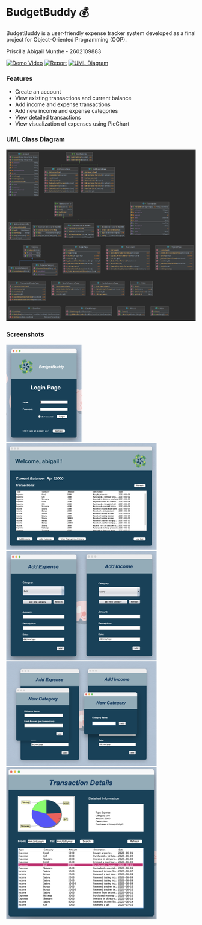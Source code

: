 # BudgetBuddy 💰

BudgetBuddy is a user-friendly expense tracker system developed as a final project for Object-Oriented Programming (OOP). 

Priscilla Abigail Munthe - 2602109883

[![Demo Video](https://img.shields.io/badge/Demo%20Video-Watch-red?logo=youtube)](https://www.example.com/video-link)
[![Report](https://img.shields.io/badge/Report-Read-blue?logo=microsoft-word)](https://www.example.com/report-link)
[![UML Diagram](https://img.shields.io/badge/UML%20Diagram-View-blue?logo=diagramsdotnet)](https://lucid.app/lucidchart/a091bd42-6552-483c-af3a-cf22ceadb0b5/edit?viewport_loc=50%2C1686%2C3456%2C1665%2CHWEp-vi-RSFO&invitationId=inv_9727fe98-da10-472b-ad23-1ef532bcae0c)

### Features

- Create an account
- View existing transactions and current balance
- Add income and expense transactions
- Add new income and expense categories
- View detailed transactions
- View visualization of expenses using PieChart

### UML Class Diagram

![UML](uml.png)

### Screenshots

<img src="screenshots/login.png" width="200px" alt="Login">
<img src="screenshots/dashboard.png" width="400px" alt="Dashboard">
<img src="screenshots/add.png" width="400px" alt="Add">
<img src="screenshots/categories.png" width="400px" alt="Categories">
<img src="screenshots/details.png" width="400px" alt="Details">






